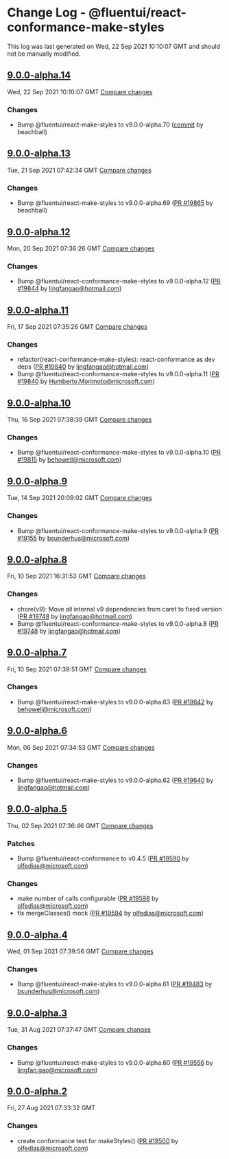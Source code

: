 # Change Log - @fluentui/react-conformance-make-styles

This log was last generated on Wed, 22 Sep 2021 10:10:07 GMT and should not be manually modified.

<!-- Start content -->

## [9.0.0-alpha.14](https://github.com/microsoft/fluentui/tree/@fluentui/react-conformance-make-styles_v9.0.0-alpha.14)

Wed, 22 Sep 2021 10:10:07 GMT 
[Compare changes](https://github.com/microsoft/fluentui/compare/@fluentui/react-conformance-make-styles_v9.0.0-alpha.13..@fluentui/react-conformance-make-styles_v9.0.0-alpha.14)

### Changes

- Bump @fluentui/react-make-styles to v9.0.0-alpha.70 ([commit](https://github.com/microsoft/fluentui/commit/bc3f1ec72fc7784a558b0dd6598ee0662f4649c1) by beachball)

## [9.0.0-alpha.13](https://github.com/microsoft/fluentui/tree/@fluentui/react-conformance-make-styles_v9.0.0-alpha.13)

Tue, 21 Sep 2021 07:42:34 GMT 
[Compare changes](https://github.com/microsoft/fluentui/compare/@fluentui/react-conformance-make-styles_v9.0.0-alpha.12..@fluentui/react-conformance-make-styles_v9.0.0-alpha.13)

### Changes

- Bump @fluentui/react-make-styles to v9.0.0-alpha.69 ([PR #19865](https://github.com/microsoft/fluentui/pull/19865) by beachball)

## [9.0.0-alpha.12](https://github.com/microsoft/fluentui/tree/@fluentui/react-conformance-make-styles_v9.0.0-alpha.12)

Mon, 20 Sep 2021 07:36:26 GMT 
[Compare changes](https://github.com/microsoft/fluentui/compare/@fluentui/react-conformance-make-styles_v9.0.0-alpha.11..@fluentui/react-conformance-make-styles_v9.0.0-alpha.12)

### Changes

- Bump @fluentui/react-conformance-make-styles to v9.0.0-alpha.12 ([PR #19844](https://github.com/microsoft/fluentui/pull/19844) by lingfangao@hotmail.com)

## [9.0.0-alpha.11](https://github.com/microsoft/fluentui/tree/@fluentui/react-conformance-make-styles_v9.0.0-alpha.11)

Fri, 17 Sep 2021 07:35:26 GMT 
[Compare changes](https://github.com/microsoft/fluentui/compare/@fluentui/react-conformance-make-styles_v9.0.0-alpha.10..@fluentui/react-conformance-make-styles_v9.0.0-alpha.11)

### Changes

- refactor(react-conformance-make-styles): react-conformance as dev deps ([PR #19840](https://github.com/microsoft/fluentui/pull/19840) by lingfangao@hotmail.com)
- Bump @fluentui/react-conformance-make-styles to v9.0.0-alpha.11 ([PR #19840](https://github.com/microsoft/fluentui/pull/19840) by Humberto.Morimoto@microsoft.com)

## [9.0.0-alpha.10](https://github.com/microsoft/fluentui/tree/@fluentui/react-conformance-make-styles_v9.0.0-alpha.10)

Thu, 16 Sep 2021 07:38:39 GMT 
[Compare changes](https://github.com/microsoft/fluentui/compare/@fluentui/react-conformance-make-styles_v9.0.0-alpha.9..@fluentui/react-conformance-make-styles_v9.0.0-alpha.10)

### Changes

- Bump @fluentui/react-conformance-make-styles to v9.0.0-alpha.10 ([PR #19815](https://github.com/microsoft/fluentui/pull/19815) by behowell@microsoft.com)

## [9.0.0-alpha.9](https://github.com/microsoft/fluentui/tree/@fluentui/react-conformance-make-styles_v9.0.0-alpha.9)

Tue, 14 Sep 2021 20:09:02 GMT 
[Compare changes](https://github.com/microsoft/fluentui/compare/@fluentui/react-conformance-make-styles_v9.0.0-alpha.8..@fluentui/react-conformance-make-styles_v9.0.0-alpha.9)

### Changes

- Bump @fluentui/react-conformance-make-styles to v9.0.0-alpha.9 ([PR #19155](https://github.com/microsoft/fluentui/pull/19155) by bsunderhus@microsoft.com)

## [9.0.0-alpha.8](https://github.com/microsoft/fluentui/tree/@fluentui/react-conformance-make-styles_v9.0.0-alpha.8)

Fri, 10 Sep 2021 16:31:53 GMT 
[Compare changes](https://github.com/microsoft/fluentui/compare/@fluentui/react-conformance-make-styles_v9.0.0-alpha.7..@fluentui/react-conformance-make-styles_v9.0.0-alpha.8)

### Changes

- chore(v9): Move all internal v9 dependencies from caret to fixed version ([PR #19748](https://github.com/microsoft/fluentui/pull/19748) by lingfangao@hotmail.com)
- Bump @fluentui/react-conformance-make-styles to v9.0.0-alpha.8 ([PR #19748](https://github.com/microsoft/fluentui/pull/19748) by lingfangao@hotmail.com)

## [9.0.0-alpha.7](https://github.com/microsoft/fluentui/tree/@fluentui/react-conformance-make-styles_v9.0.0-alpha.7)

Fri, 10 Sep 2021 07:39:51 GMT 
[Compare changes](https://github.com/microsoft/fluentui/compare/@fluentui/react-conformance-make-styles_v9.0.0-alpha.6..@fluentui/react-conformance-make-styles_v9.0.0-alpha.7)

### Changes

- Bump @fluentui/react-make-styles to v9.0.0-alpha.63 ([PR #19642](https://github.com/microsoft/fluentui/pull/19642) by behowell@microsoft.com)

## [9.0.0-alpha.6](https://github.com/microsoft/fluentui/tree/@fluentui/react-conformance-make-styles_v9.0.0-alpha.6)

Mon, 06 Sep 2021 07:34:53 GMT 
[Compare changes](https://github.com/microsoft/fluentui/compare/@fluentui/react-conformance-make-styles_v9.0.0-alpha.5..@fluentui/react-conformance-make-styles_v9.0.0-alpha.6)

### Changes

- Bump @fluentui/react-make-styles to v9.0.0-alpha.62 ([PR #19640](https://github.com/microsoft/fluentui/pull/19640) by lingfangao@hotmail.com)

## [9.0.0-alpha.5](https://github.com/microsoft/fluentui/tree/@fluentui/react-conformance-make-styles_v9.0.0-alpha.5)

Thu, 02 Sep 2021 07:36:46 GMT 
[Compare changes](https://github.com/microsoft/fluentui/compare/@fluentui/react-conformance-make-styles_v9.0.0-alpha.4..@fluentui/react-conformance-make-styles_v9.0.0-alpha.5)

### Patches

- Bump @fluentui/react-conformance to v0.4.5 ([PR #19590](https://github.com/microsoft/fluentui/pull/19590) by olfedias@microsoft.com)

### Changes

- make number of calls configurable ([PR #19598](https://github.com/microsoft/fluentui/pull/19598) by olfedias@microsoft.com)
- fix mergeClasses() mock ([PR #19594](https://github.com/microsoft/fluentui/pull/19594) by olfedias@microsoft.com)

## [9.0.0-alpha.4](https://github.com/microsoft/fluentui/tree/@fluentui/react-conformance-make-styles_v9.0.0-alpha.4)

Wed, 01 Sep 2021 07:39:56 GMT 
[Compare changes](https://github.com/microsoft/fluentui/compare/@fluentui/react-conformance-make-styles_v9.0.0-alpha.3..@fluentui/react-conformance-make-styles_v9.0.0-alpha.4)

### Changes

- Bump @fluentui/react-make-styles to v9.0.0-alpha.61 ([PR #19483](https://github.com/microsoft/fluentui/pull/19483) by bsunderhus@microsoft.com)

## [9.0.0-alpha.3](https://github.com/microsoft/fluentui/tree/@fluentui/react-conformance-make-styles_v9.0.0-alpha.3)

Tue, 31 Aug 2021 07:37:47 GMT 
[Compare changes](https://github.com/microsoft/fluentui/compare/@fluentui/react-conformance-make-styles_v9.0.0-alpha.2..@fluentui/react-conformance-make-styles_v9.0.0-alpha.3)

### Changes

- Bump @fluentui/react-make-styles to v9.0.0-alpha.60 ([PR #19556](https://github.com/microsoft/fluentui/pull/19556) by lingfan.gao@microsoft.com)

## [9.0.0-alpha.2](https://github.com/microsoft/fluentui/tree/@fluentui/react-conformance-make-styles_v9.0.0-alpha.2)

Fri, 27 Aug 2021 07:33:32 GMT

### Changes

- create conformance test for makeStyles() ([PR #19500](https://github.com/microsoft/fluentui/pull/19500) by olfedias@microsoft.com)
